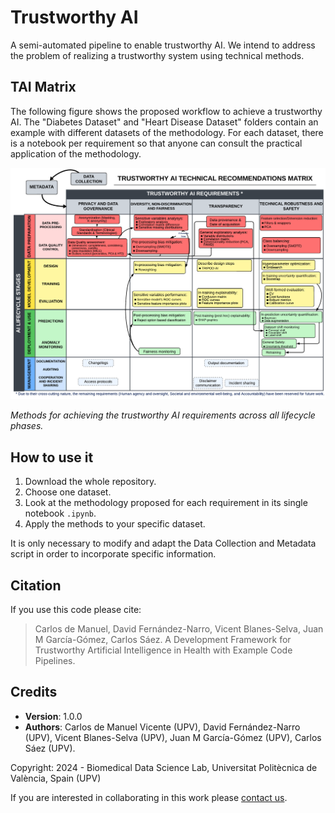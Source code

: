 # Trustworthy AI
A semi-automated pipeline to enable trustworthy AI. We intend to address the problem of realizing a trustworthy system using technical methods.

## TAI Matrix
The following figure shows the proposed workflow to achieve a trustworthy AI. The "Diabetes Dataset" and "Heart Disease Dataset" folders contain an example with different datasets of the methodology. For each dataset, there is a notebook per requirement so that anyone can consult the practical application of the methodology.

<img src="https://github.com/bdslab-upv/trustworthy-ai/blob/main/data/TAI_Matrix.png">

*Methods for achieving the trustworthy AI requirements across all lifecycle phases.*

## How to use it
1. Download the whole repository.
2. Choose one dataset.
3. Look at the methodology proposed for each requirement in its single notebook `.ipynb`.
4. Apply the methods to your specific dataset.

It is only necessary to modify and adapt the Data Collection and Metadata script in order to incorporate specific information.

## Citation
If you use this code please cite:

<blockquote style='font-size:14px'> Carlos de Manuel, David Fernández-Narro, Vicent Blanes-Selva, Juan M García-Gómez, Carlos Sáez. A Development Framework for Trustworthy Artificial Intelligence in Health with Example Code Pipelines.</blockquote>

## Credits
- **Version**: 1.0.0
- **Authors**: Carlos de Manuel Vicente (UPV), David Fernández-Narro (UPV), Vicent Blanes-Selva (UPV), Juan M García-Gómez (UPV), Carlos Sáez (UPV).

Copyright: 2024 - Biomedical Data Science Lab, Universitat Politècnica de València, Spain (UPV)

If you are interested in collaborating in this work please [contact us](mailto:carsaesi@upv.es).



